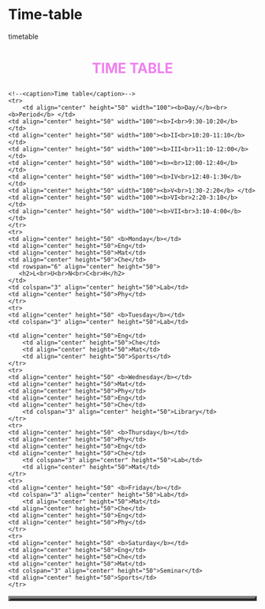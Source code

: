 # Time-table
timetable
<!DOCTYPE html>
<html>

<body>
   <center> <h1><p style="color:violet">TIME TABLE</p></h1></center>
    <table border="5" cellspacing="0" align="center">

    <!--<caption>Time table</caption>-->
    <tr>
        <td align="center" height="50" width="100"><b>Day/</b><br> <b>Period</b> </td>
	<td align="center" height="50" width="100"><b>I<br>9:30-10:20</b> </td>
	<td align="center" height="50" width="100"><b>II<br>10:20-11:10</b> </td>
	<td align="center" height="50" width="100"><b>III<br>11:10-12:00</b> </td>
	<td align="center" height="50" width="100"><b><br>12:00-12:40</b> </td>
	<td align="center" height="50" width="100"><b>IV<br>12:40-1:30</b> </td> 
	<td align="center" height="50" width="100"><b>V<br>1:30-2:20</b> </td>
	<td align="center" height="50" width="100"><b>VI<br>2:20-3:10</b> </td>
	<td align="center" height="50" width="100"><b>VII<br>3:10-4:00</b> </td>
    </tr>
    <tr>
	<td align="center" height="50" <b>Monday</b></td>
	<td align="center" height="50">Eng</td>
	<td align="center" height="50">Mat</td>
	<td align="center" height="50">Che</td>
	<td rowspan="6" align="center" height="50">
	   <h2>L<br>U<br>N<br>C<br>H</h2>
	</td>
	<td colspan="3" align="center" height="50">Lab</td>
	<td align="center" height="50">Phy</td>
    </tr>
    <tr>
	<td align="center" height="50" <b>Tuesday</b></td>
	<td colspan="3" align="center" height="50">Lab</td>

	<td align="center" height="50">Eng</td>
        <td align="center" height="50">Che</td>
        <td align="center" height="50">Mat</td>
        <td align="center" height="50">Sports</td>
    </tr>
    <tr>
	<td align="center" height="50" <b>Wednesday</b></td>
	<td align="center" height="50">Mat</td>
	<td align="center" height="50">Phy</td>
	<td align="center" height="50">Eng</td>
	<td align="center" height="50">Che</td>
        <td colspan="3" align="center" height="50">Library</td>
    </tr>
    <tr>
	<td align="center" height="50" <b>Thursday</b></td>
	<td align="center" height="50">Phy</td>
	<td align="center" height="50">Eng</td>
	<td align="center" height="50">Che</td>
        <td colspan="3" align="center" height="50">Lab</td>
        <td align="center" height="50">Mat</td>
    </tr>
    <tr>
	<td align="center" height="50" <b>Friday</b></td>
	<td colspan="3" align="center" height="50">Lab</td>
    	<td align="center" height="50">Mat</td>
	<td align="center" height="50">Che</td>
	<td align="center" height="50">Eng</td>
	<td align="center" height="50">Phy</td>
    </tr>
    <tr>
	<td align="center" height="50" <b>Saturday</b></td>
	<td align="center" height="50">Eng</td>
	<td align="center" height="50">Che</td>
	<td align="center" height="50">Mat</td>
	<td colspan="3" align="center" height="50">Seminar</td>
	<td align="center" height="50">Sports</td>
    </tr>
	
</body>

</html>
